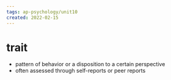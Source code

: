 ```yaml
---
tags: ap-psychology/unit10 
created: 2022-02-15
---
```


# trait

- pattern of behavior or a disposition to a certain perspective
- often assessed through self-reports or peer reports

<!---->